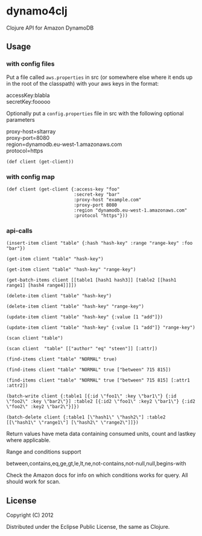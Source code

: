 # dynamo4clj

Clojure API for Amazon DynamoDB

## Usage

### with config files
Put a file called `aws.properties` in src (or somewhere else where it ends up in the root of the classpath) with your aws keys in the format:

accessKey:blabla    
secretKey:fooooo    

Optionally put a `config.properties` file in src with the following optional parameters

proxy-host=sltarray   
proxy-port=8080  
region=dynamodb.eu-west-1.amazonaws.com  
protocol=https

    (def client (get-client))


### with config map 

    (def client (get-client {:access-key "foo"
                             :secret-key "bar"
                             :proxy-host "example.com" 
                             :proxy-port 8080 
                             :region "dynamodb.eu-west-1.amazonaws.com"
                             :protocol "https"}))

### api-calls 

    (insert-item client "table" {:hash "hash-key" :range "range-key" :foo "bar"})

    (get-item client "table" "hash-key")
    
    (get-item client "table" "hash-key" "range-key")

    (get-batch-items client [[table1 [hash1 hash3]] [table2 [[hash1 range1] [hash4 range4]]]])

    (delete-item client "table" "hash-key")
    
    (delete-item client "table" "hash-key" "range-key")

    (update-item client "table" "hash-key" {:value [1 "add"]})
     
    (update-item client "table" "hash-key" {:value [1 "add"]} "range-key")

    (scan client "table")

    (scan client  "table" [["author" "eq" "steen"]] [:attr])

    (find-items client "table" "NORMAL" true)   

    (find-items client "table" "NORMAL" true ["between" 715 815])

    (find-items client "table" "NORMAL" true ["between" 715 815] [:attr1 :attr2])
    
    (batch-write client {:table1 [{:id \"foo1\" :key \"bar1\"} {:id \"foo2\" :key \"bar2\"}] :table2 [{:id2 \"foo1\" :key2 \"bar1\"} {:id2 \"foo2\" :key2 \"bar2\"}]})
    
    (batch-delete client {:table1 [\"hash1\" \"hash2\"] :table2 [[\"hash1\" \"range1\"] [\"hash2\" \"range2\"]]})

Return values have meta data containing consumed units, count and lastkey where applicable.

Range and conditions support

between,contains,eq,ge,gt,le,lt,ne,not-contains,not-null,null,begins-with

Check the Amazon docs for info on which conditions works for query. All should work for scan.

## License

Copyright (C) 2012 

Distributed under the Eclipse Public License, the same as Clojure.
